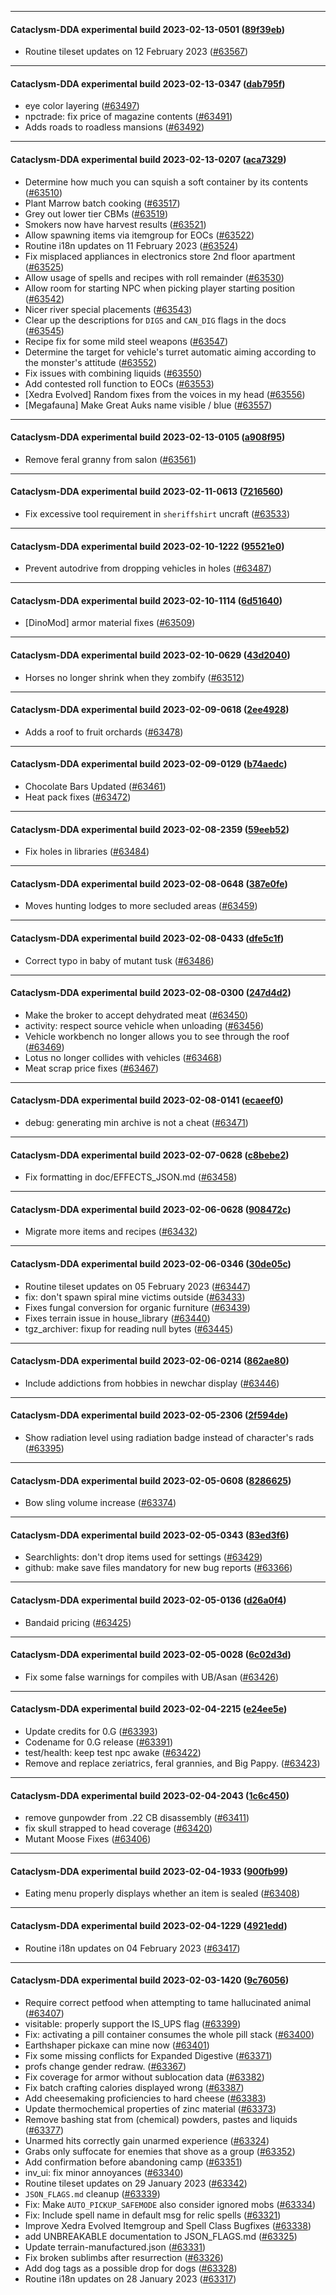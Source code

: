 
---

#### Cataclysm-DDA experimental build 2023-02-13-0501 ([89f39eb](https://github.com/CleverRaven/Cataclysm-DDA/releases/tag/cdda-experimental-2023-02-13-0501))

* Routine tileset updates on 12 February 2023 ([#63567](https://github.com/CleverRaven/Cataclysm-DDA/pull/63567))

---

#### Cataclysm-DDA experimental build 2023-02-13-0347 ([dab795f](https://github.com/CleverRaven/Cataclysm-DDA/releases/tag/cdda-experimental-2023-02-13-0347))

* eye color layering ([#63497](https://github.com/CleverRaven/Cataclysm-DDA/pull/63497))
* npctrade: fix price of magazine contents ([#63491](https://github.com/CleverRaven/Cataclysm-DDA/pull/63491))
* Adds roads to roadless mansions ([#63492](https://github.com/CleverRaven/Cataclysm-DDA/pull/63492))

---

#### Cataclysm-DDA experimental build 2023-02-13-0207 ([aca7329](https://github.com/CleverRaven/Cataclysm-DDA/releases/tag/cdda-experimental-2023-02-13-0207))

* Determine how much you can squish a soft container by its contents ([#63510](https://github.com/CleverRaven/Cataclysm-DDA/pull/63510))
* Plant Marrow batch cooking ([#63517](https://github.com/CleverRaven/Cataclysm-DDA/pull/63517))
* Grey out lower tier CBMs ([#63519](https://github.com/CleverRaven/Cataclysm-DDA/pull/63519))
* Smokers now have harvest results ([#63521](https://github.com/CleverRaven/Cataclysm-DDA/pull/63521))
* Allow spawning items via itemgroup for EOCs ([#63522](https://github.com/CleverRaven/Cataclysm-DDA/pull/63522))
* Routine i18n updates on 11 February 2023 ([#63524](https://github.com/CleverRaven/Cataclysm-DDA/pull/63524))
* Fix misplaced appliances in electronics store 2nd floor apartment ([#63525](https://github.com/CleverRaven/Cataclysm-DDA/pull/63525))
* Allow usage of spells and recipes with roll remainder ([#63530](https://github.com/CleverRaven/Cataclysm-DDA/pull/63530))
* Allow room for starting NPC when picking player starting position ([#63542](https://github.com/CleverRaven/Cataclysm-DDA/pull/63542))
* Nicer river special placements ([#63543](https://github.com/CleverRaven/Cataclysm-DDA/pull/63543))
* Clear up the descriptions for ``DIGS`` and ``CAN_DIG`` flags in the docs ([#63545](https://github.com/CleverRaven/Cataclysm-DDA/pull/63545))
* Recipe fix for some mild steel weapons ([#63547](https://github.com/CleverRaven/Cataclysm-DDA/pull/63547))
* Determine the target for  vehicle's turret automatic aiming according to the monster's attitude ([#63552](https://github.com/CleverRaven/Cataclysm-DDA/pull/63552))
* Fix issues with combining liquids ([#63550](https://github.com/CleverRaven/Cataclysm-DDA/pull/63550))
* Add contested roll function to EOCs ([#63553](https://github.com/CleverRaven/Cataclysm-DDA/pull/63553))
* [Xedra Evolved] Random fixes from the voices in my head ([#63556](https://github.com/CleverRaven/Cataclysm-DDA/pull/63556))
* [Megafauna] Make Great Auks name visible / blue ([#63557](https://github.com/CleverRaven/Cataclysm-DDA/pull/63557))

---

#### Cataclysm-DDA experimental build 2023-02-13-0105 ([a908f95](https://github.com/CleverRaven/Cataclysm-DDA/releases/tag/cdda-experimental-2023-02-13-0105))

* Remove feral granny from salon ([#63561](https://github.com/CleverRaven/Cataclysm-DDA/pull/63561))

---

#### Cataclysm-DDA experimental build 2023-02-11-0613 ([7216560](https://github.com/CleverRaven/Cataclysm-DDA/releases/tag/cdda-experimental-2023-02-11-0613))

* Fix excessive tool requirement in `sheriffshirt` uncraft ([#63533](https://github.com/CleverRaven/Cataclysm-DDA/pull/63533))

---

#### Cataclysm-DDA experimental build 2023-02-10-1222 ([95521e0](https://github.com/CleverRaven/Cataclysm-DDA/releases/tag/cdda-experimental-2023-02-10-1222))

* Prevent autodrive from dropping vehicles in holes ([#63487](https://github.com/CleverRaven/Cataclysm-DDA/pull/63487))

---

#### Cataclysm-DDA experimental build 2023-02-10-1114 ([6d51640](https://github.com/CleverRaven/Cataclysm-DDA/releases/tag/cdda-experimental-2023-02-10-1114))

* [DinoMod] armor material fixes ([#63509](https://github.com/CleverRaven/Cataclysm-DDA/pull/63509))

---

#### Cataclysm-DDA experimental build 2023-02-10-0629 ([43d2040](https://github.com/CleverRaven/Cataclysm-DDA/releases/tag/cdda-experimental-2023-02-10-0629))

* Horses no longer shrink when they zombify ([#63512](https://github.com/CleverRaven/Cataclysm-DDA/pull/63512))

---

#### Cataclysm-DDA experimental build 2023-02-09-0618 ([2ee4928](https://github.com/CleverRaven/Cataclysm-DDA/releases/tag/cdda-experimental-2023-02-09-0618))

* Adds a roof to fruit orchards ([#63478](https://github.com/CleverRaven/Cataclysm-DDA/pull/63478))

---

#### Cataclysm-DDA experimental build 2023-02-09-0129 ([b74aedc](https://github.com/CleverRaven/Cataclysm-DDA/releases/tag/cdda-experimental-2023-02-09-0129))

* Chocolate Bars Updated ([#63461](https://github.com/CleverRaven/Cataclysm-DDA/pull/63461))
* Heat pack fixes ([#63472](https://github.com/CleverRaven/Cataclysm-DDA/pull/63472))

---

#### Cataclysm-DDA experimental build 2023-02-08-2359 ([59eeb52](https://github.com/CleverRaven/Cataclysm-DDA/releases/tag/cdda-experimental-2023-02-08-2359))

* Fix holes in libraries ([#63484](https://github.com/CleverRaven/Cataclysm-DDA/pull/63484))

---

#### Cataclysm-DDA experimental build 2023-02-08-0648 ([387e0fe](https://github.com/CleverRaven/Cataclysm-DDA/releases/tag/cdda-experimental-2023-02-08-0648))

* Moves hunting lodges to more secluded areas ([#63459](https://github.com/CleverRaven/Cataclysm-DDA/pull/63459))

---

#### Cataclysm-DDA experimental build 2023-02-08-0433 ([dfe5c1f](https://github.com/CleverRaven/Cataclysm-DDA/releases/tag/cdda-experimental-2023-02-08-0433))

* Correct typo in baby of mutant tusk ([#63486](https://github.com/CleverRaven/Cataclysm-DDA/pull/63486))

---

#### Cataclysm-DDA experimental build 2023-02-08-0300 ([247d4d2](https://github.com/CleverRaven/Cataclysm-DDA/releases/tag/cdda-experimental-2023-02-08-0300))

* Make the broker to accept dehydrated meat ([#63450](https://github.com/CleverRaven/Cataclysm-DDA/pull/63450))
* activity: respect source vehicle when unloading ([#63456](https://github.com/CleverRaven/Cataclysm-DDA/pull/63456))
* Vehicle workbench no longer allows you to see through the roof ([#63469](https://github.com/CleverRaven/Cataclysm-DDA/pull/63469))
* Lotus no longer collides with vehicles ([#63468](https://github.com/CleverRaven/Cataclysm-DDA/pull/63468))
* Meat scrap price fixes ([#63467](https://github.com/CleverRaven/Cataclysm-DDA/pull/63467))

---

#### Cataclysm-DDA experimental build 2023-02-08-0141 ([ecaeef0](https://github.com/CleverRaven/Cataclysm-DDA/releases/tag/cdda-experimental-2023-02-08-0141))

* debug: generating min archive is not a cheat ([#63471](https://github.com/CleverRaven/Cataclysm-DDA/pull/63471))

---

#### Cataclysm-DDA experimental build 2023-02-07-0628 ([c8bebe2](https://github.com/CleverRaven/Cataclysm-DDA/releases/tag/cdda-experimental-2023-02-07-0628))

* Fix formatting in doc/EFFECTS_JSON.md ([#63458](https://github.com/CleverRaven/Cataclysm-DDA/pull/63458))

---

#### Cataclysm-DDA experimental build 2023-02-06-0628 ([908472c](https://github.com/CleverRaven/Cataclysm-DDA/releases/tag/cdda-experimental-2023-02-06-0628))

* Migrate more items and recipes ([#63432](https://github.com/CleverRaven/Cataclysm-DDA/pull/63432))

---

#### Cataclysm-DDA experimental build 2023-02-06-0346 ([30de05c](https://github.com/CleverRaven/Cataclysm-DDA/releases/tag/cdda-experimental-2023-02-06-0346))

* Routine tileset updates on 05 February 2023 ([#63447](https://github.com/CleverRaven/Cataclysm-DDA/pull/63447))
* fix: don't spawn spiral mine victims outside ([#63433](https://github.com/CleverRaven/Cataclysm-DDA/pull/63433))
* Fixes fungal conversion for organic furniture ([#63439](https://github.com/CleverRaven/Cataclysm-DDA/pull/63439))
* Fixes terrain issue in house_library ([#63440](https://github.com/CleverRaven/Cataclysm-DDA/pull/63440))
* tgz_archiver: fixup for reading null bytes ([#63445](https://github.com/CleverRaven/Cataclysm-DDA/pull/63445))

---

#### Cataclysm-DDA experimental build 2023-02-06-0214 ([862ae80](https://github.com/CleverRaven/Cataclysm-DDA/releases/tag/cdda-experimental-2023-02-06-0214))

* Include addictions from hobbies in newchar display ([#63446](https://github.com/CleverRaven/Cataclysm-DDA/pull/63446))

---

#### Cataclysm-DDA experimental build 2023-02-05-2306 ([2f594de](https://github.com/CleverRaven/Cataclysm-DDA/releases/tag/cdda-experimental-2023-02-05-2306))

* Show radiation level using radiation badge instead of character's rads ([#63395](https://github.com/CleverRaven/Cataclysm-DDA/pull/63395))

---

#### Cataclysm-DDA experimental build 2023-02-05-0608 ([8286625](https://github.com/CleverRaven/Cataclysm-DDA/releases/tag/cdda-experimental-2023-02-05-0608))

* Bow sling volume increase ([#63374](https://github.com/CleverRaven/Cataclysm-DDA/pull/63374))

---

#### Cataclysm-DDA experimental build 2023-02-05-0343 ([83ed3f6](https://github.com/CleverRaven/Cataclysm-DDA/releases/tag/cdda-experimental-2023-02-05-0343))

* Searchlights: don't drop items used for settings ([#63429](https://github.com/CleverRaven/Cataclysm-DDA/pull/63429))
* github: make save files mandatory for new bug reports ([#63366](https://github.com/CleverRaven/Cataclysm-DDA/pull/63366))

---

#### Cataclysm-DDA experimental build 2023-02-05-0136 ([d26a0f4](https://github.com/CleverRaven/Cataclysm-DDA/releases/tag/cdda-experimental-2023-02-05-0136))

* Bandaid pricing ([#63425](https://github.com/CleverRaven/Cataclysm-DDA/pull/63425))

---

#### Cataclysm-DDA experimental build 2023-02-05-0028 ([6c02d3d](https://github.com/CleverRaven/Cataclysm-DDA/releases/tag/cdda-experimental-2023-02-05-0028))

* Fix some false warnings for compiles with UB/Asan ([#63426](https://github.com/CleverRaven/Cataclysm-DDA/pull/63426))

---

#### Cataclysm-DDA experimental build 2023-02-04-2215 ([e24ee5e](https://github.com/CleverRaven/Cataclysm-DDA/releases/tag/cdda-experimental-2023-02-04-2215))

* Update credits for 0.G ([#63393](https://github.com/CleverRaven/Cataclysm-DDA/pull/63393))
* Codename for 0.G release ([#63391](https://github.com/CleverRaven/Cataclysm-DDA/pull/63391))
* test/health: keep test npc awake ([#63422](https://github.com/CleverRaven/Cataclysm-DDA/pull/63422))
* Remove and replace zeriatrics, feral grannies, and Big Pappy. ([#63423](https://github.com/CleverRaven/Cataclysm-DDA/pull/63423))

---

#### Cataclysm-DDA experimental build 2023-02-04-2043 ([1c6c450](https://github.com/CleverRaven/Cataclysm-DDA/releases/tag/cdda-experimental-2023-02-04-2043))

* remove gunpowder from .22 CB disassembly ([#63411](https://github.com/CleverRaven/Cataclysm-DDA/pull/63411))
* fix skull strapped to head coverage ([#63420](https://github.com/CleverRaven/Cataclysm-DDA/pull/63420))
* Mutant Moose Fixes ([#63406](https://github.com/CleverRaven/Cataclysm-DDA/pull/63406))

---

#### Cataclysm-DDA experimental build 2023-02-04-1933 ([900fb99](https://github.com/CleverRaven/Cataclysm-DDA/releases/tag/cdda-experimental-2023-02-04-1933))

* Eating menu properly displays whether an item is sealed ([#63408](https://github.com/CleverRaven/Cataclysm-DDA/pull/63408))

---

#### Cataclysm-DDA experimental build 2023-02-04-1229 ([4921edd](https://github.com/CleverRaven/Cataclysm-DDA/releases/tag/cdda-experimental-2023-02-04-1229))

* Routine i18n updates on 04 February 2023 ([#63417](https://github.com/CleverRaven/Cataclysm-DDA/pull/63417))

---

#### Cataclysm-DDA experimental build 2023-02-03-1420 ([9c76056](https://github.com/CleverRaven/Cataclysm-DDA/releases/tag/cdda-experimental-2023-02-03-1420))

* Require correct petfood when attempting to tame hallucinated animal ([#63407](https://github.com/CleverRaven/Cataclysm-DDA/pull/63407))
* visitable: properly support the IS_UPS flag ([#63399](https://github.com/CleverRaven/Cataclysm-DDA/pull/63399))
* Fix: activating a pill container consumes the whole pill stack ([#63400](https://github.com/CleverRaven/Cataclysm-DDA/pull/63400))
* Earthshaper pickaxe can mine now ([#63401](https://github.com/CleverRaven/Cataclysm-DDA/pull/63401))
* Fix some missing conflicts for Expanded Digestive ([#63371](https://github.com/CleverRaven/Cataclysm-DDA/pull/63371))
* profs change gender redraw. ([#63367](https://github.com/CleverRaven/Cataclysm-DDA/pull/63367))
* Fix coverage for armor without sublocation data ([#63382](https://github.com/CleverRaven/Cataclysm-DDA/pull/63382))
* Fix batch crafting calories displayed wrong ([#63387](https://github.com/CleverRaven/Cataclysm-DDA/pull/63387))
* Add cheesemaking proficiencies to hard cheese ([#63383](https://github.com/CleverRaven/Cataclysm-DDA/pull/63383))
* Update thermochemical properties of zinc material ([#63373](https://github.com/CleverRaven/Cataclysm-DDA/pull/63373))
* Remove bashing stat from (chemical) powders, pastes and liquids ([#63377](https://github.com/CleverRaven/Cataclysm-DDA/pull/63377))
* Unarmed hits correctly gain unarmed experience ([#63324](https://github.com/CleverRaven/Cataclysm-DDA/pull/63324))
* Grabs only suffocate for enemies that shove as a group ([#63352](https://github.com/CleverRaven/Cataclysm-DDA/pull/63352))
* Add confirmation before abandoning camp ([#63351](https://github.com/CleverRaven/Cataclysm-DDA/pull/63351))
* inv_ui: fix minor annoyances ([#63340](https://github.com/CleverRaven/Cataclysm-DDA/pull/63340))
* Routine tileset updates on 29 January 2023 ([#63342](https://github.com/CleverRaven/Cataclysm-DDA/pull/63342))
* `JSON_FLAGS.md` cleanup ([#63339](https://github.com/CleverRaven/Cataclysm-DDA/pull/63339))
* Fix: Make `AUTO_PICKUP_SAFEMODE` also consider ignored mobs ([#63334](https://github.com/CleverRaven/Cataclysm-DDA/pull/63334))
* Fix: Include spell name in default msg for relic spells ([#63321](https://github.com/CleverRaven/Cataclysm-DDA/pull/63321))
* Improve Xedra Evolved Itemgroup and Spell Class Bugfixes ([#63338](https://github.com/CleverRaven/Cataclysm-DDA/pull/63338))
* add UNBREAKABLE documentation to JSON_FLAGS.md ([#63325](https://github.com/CleverRaven/Cataclysm-DDA/pull/63325))
* Update terrain-manufactured.json ([#63331](https://github.com/CleverRaven/Cataclysm-DDA/pull/63331))
* Fix broken sublimbs after resurrection ([#63326](https://github.com/CleverRaven/Cataclysm-DDA/pull/63326))
* Add dog tags as a possible drop for dogs ([#63328](https://github.com/CleverRaven/Cataclysm-DDA/pull/63328))
* Routine i18n updates on 28 January 2023 ([#63317](https://github.com/CleverRaven/Cataclysm-DDA/pull/63317))
